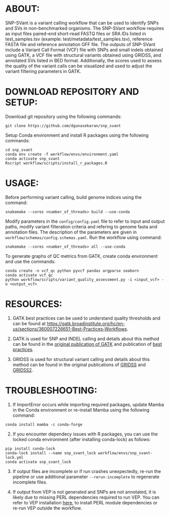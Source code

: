 # ABOUT:

SNP-SVant is a variant calling workflow that can be used to identify SNPs and SVs in non-benchmarked organisms. The SNP-SVant workflow requires as input files paired-end short-read FASTQ files or SRA IDs listed in test_samples.tsv (example: test/metadata/test_samples.tsv), reference FASTA file and reference annotation GFF file. The outputs of SNP-SVant include a Variant Call Format (VCF) file with SNPs and small indels obtained using GATK, a VCF file with structural variants obtained using GRIDSS, and annotated SVs listed in BED format. Additionally, the scores used to assess the quality of the variant calls can be visualized and used to adjust the variant filtering parameters in GATK.

# DOWNLOAD REPOSITORY AND SETUP:

Download git repository using the following commands:

```
git clone https://github.com/dgunasekaran/snp_svant
```

Setup Conda environment and install R packages using the following commands:

```
cd snp_svant
conda env create -f workflow/envs/environment.yaml
conda activate snp_svant
Rscript workflow/scripts/install_r_packages.R
```

# USAGE:

Before performing variant calling, build genome indices using the command:

```
snakemake --cores <number_of_threads> build --use-conda
```

Modify parameters in the `config/config.yaml` file to refer to input and output paths, modify variant filteration criteria and refering to genome fasta and annotation files. The description of the parameters are given in `workflow/schemas/config.schemas.yaml`. Run the workflow using command:

```
snakemake --cores <number_of_threads> all --use-conda
```

To generate graphs of QC metrics from GATK, create conda environment and use the commands:

```
conda create -n vcf_qc python pyvcf pandas argparse seaborn
conda activate vcf_qc
python workflow/scripts/variant_quality_assessment.py -i <input_vcf> -o <output_vcf> 
```

# RESOURCES:

1. GATK best practices can be used to understand quality thresholds and can be found at https://gatk.broadinstitute.org/hc/en-us/sections/360007226651-Best-Practices-Workflows.

1. GATK is used for SNP and INDEL calling and details about this method can be found in the [original publication of GATK](https://pubmed.ncbi.nlm.nih.gov/20644199/) and publication of [best practices](https://pubmed.ncbi.nlm.nih.gov/25431634/).

1. GRIDSS is used for structural variant calling and details about this method can be found in the original publications of [GRIDSS](https://www.ncbi.nlm.nih.gov/pmc/articles/PMC5741059/) and [GRIDSS2](https://genomebiology.biomedcentral.com/articles/10.1186/s13059-021-02423-x).


# TROUBLESHOOTING:

1. If ImportError occurs while importing required packages, update Mamba in the Conda environment or re-install Mamba using the following command:
```
conda install mamba -c conda-forge
```

2. If you encounter dependecy issues with R packages, you can use the locked conda environment (after installing conda-lock) as follows:
```
pip install conda-lock
conda-lock install --name snp_svant_lock workflow/envs/snp_svant-lock.yml
conda activate snp_svant_lock
```

3. If output files are incomplete or if run crashes unexpectedly, re-run the pipeline or use additional parameter `--rerun-incomplete` to regenerate incomplete files.

4. If output from VEP is not generated and SNPs are not annotated, it is likely due to missing PERL dependencies required to run VEP. You can refer to VEP installation [here](https://useast.ensembl.org/info/docs/tools/vep/index.html), to install PERL module dependencies or re-run VEP outside the workflow. 


